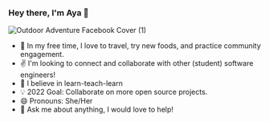 ### Hey there, I'm Aya 👋
![Outdoor Adventure Facebook Cover (1)](https://user-images.githubusercontent.com/96552987/147843576-0b5158ea-c7f5-4191-9809-faa8e688252d.png)

- 🌱 In my free time, I love to travel, try new foods, and practice community engagement.  
- ✌️ I'm looking to connect and collaborate with other (student) software engineers!
- 📝 I believe in learn-teach-learn
- 💡  2022 Goal: Collaborate on more open source projects. 
- 😄 Pronouns: She/Her
- 💬 Ask me about anything, I would love to help!
